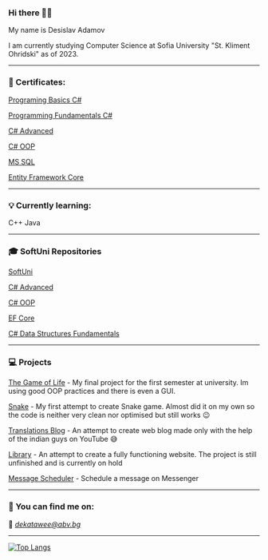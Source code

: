 ### Hi there 👋:slightly_smiling_face:	

My name is Desislav Adamov

I am currently studying Computer Science at Sofia University "St. Kliment Ohridski" as of 2023.


---
  ### **📜 Certificates:**
  
  [Programing Basics C#](https://softuni.bg/certificates/details/112114/fdfaa873)
  
  [Programming Fundamentals C#](https://softuni.bg/certificates/details/119968/d26d6ed7)
  
  [C# Advanced](https://softuni.bg/certificates/details/123698/85507805)
  
  [C# OOP](https://softuni.bg/certificates/details/131038/8fbf7dd6)
  
  [MS SQL](https://softuni.bg/certificates/details/134870/38a2b678)
  
  [Entity Framework Core](https://softuni.bg/certificates/details/138360/65f5e8fc)
  
  
  ---
  ### **💡 Currently learning:**
  
  C++
  Java
  
  
  ---
  ### **🎓 SoftUni Repositories**
  
[SoftUni](https://github.com/DekataBG/SoftUni)

[C# Advanced](https://github.com/DekataBG/SoftUni/tree/master/Advanced)

[C# OOP](https://github.com/DekataBG/SoftUni/tree/master/OOP)

[EF Core](https://github.com/DekataBG/SoftUni/tree/master/DB)

[C# Data Structures Fundamentals](https://github.com/DekataBG/SoftUni/tree/master/Data%20Structures)


---
  ### **💻 Projects**

  [The Game of Life](https://github.com/DekataBG/GameOfLifeGUI) - My final project for the first semester at university. Im using good OOP practices and there is even a GUI.
  
  [Snake](https://github.com/DekataBG/Snake) - My first attempt to create Snake game. Almost did it on my own so the code is neither very clean nor optimised but still works :wink:
  
  [Translations Blog](https://github.com/DekataBG/TranslationsBlog) - An attempt to create web blog made only with the help of the indian guys on YouTube :sweat_smile:
  
  [Library](https://github.com/DekataBG/Library) - An attempt to create a fully functioning website. The project is still unfinished and is currently on hold 

  [Message Scheduler](https://github.com/DekataBG/MessengerSchheduler) - Schedule a message on Messenger
  
  
  ---
  ### 💬 You can find me on: 
:email: *dekatawee@abv.bg*
  
  
  ---
  [![Top Langs](https://github-readme-stats.vercel.app/api/top-langs/?username=dekatabg)](https://github.com/dekatabg/github-readme-stats)
  
  
